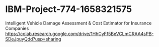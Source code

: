 # IBM-Project-774-1658321575
Intelligent Vehicle Damage Assessment &amp; Cost Estimator for Insurance Companies
https://colab.research.google.com/drive/1HhCyFf5BeVCLmCRAA4sPB-SDeJpuyQdd?usp=sharing

